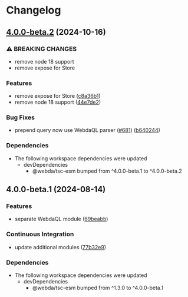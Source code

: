 # Changelog

## [4.0.0-beta.2](https://github.com/loopingz/webda.io/compare/ql-v4.0.0-beta.1...ql-v4.0.0-beta.2) (2024-10-16)


### ⚠ BREAKING CHANGES

* remove node 18 support
* remove expose for Store

### Features

* remove expose for Store ([c8a36b1](https://github.com/loopingz/webda.io/commit/c8a36b19c81b830e9c03195388b402e53f987e6e))
* remove node 18 support ([44e7de2](https://github.com/loopingz/webda.io/commit/44e7de29fbc40df9cfb9a707f58bc08d421a3ac1))


### Bug Fixes

* prepend query now use WebdaQL parser ([#681](https://github.com/loopingz/webda.io/issues/681)) ([b640244](https://github.com/loopingz/webda.io/commit/b6402441096975861ac222b682bf8ae17ba3a36d))


### Dependencies

* The following workspace dependencies were updated
  * devDependencies
    * @webda/tsc-esm bumped from ^4.0.0-beta.1 to ^4.0.0-beta.2

## 4.0.0-beta.1 (2024-08-14)


### Features

* separate WebdaQL module ([69beabb](https://github.com/loopingz/webda.io/commit/69beabb0d1715ab81636338509539ade89c07c6a))


### Continuous Integration

* update additional modules ([77b32e9](https://github.com/loopingz/webda.io/commit/77b32e9dbd950ddaebe11cda22c20d71ab7f309a))


### Dependencies

* The following workspace dependencies were updated
  * devDependencies
    * @webda/tsc-esm bumped from ^1.3.0 to ^4.0.0-beta.1
